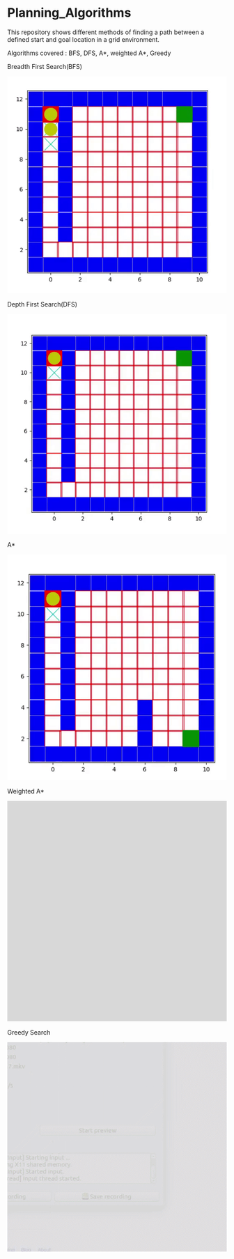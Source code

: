 # Planning_Algorithms
This repository shows different methods of finding a path between a defined start and goal location in a grid environment.


Algorithms covered : BFS, DFS, A*, weighted A*, Greedy


Breadth First Search(BFS)


<img src="https://github.com/Sanjeeev-K/Planning_Algorithms/blob/master/BFS.gif">

Depth First Search(DFS)


<img src="https://github.com/Sanjeeev-K/Planning_Algorithms/blob/master/DFS.gif">

A*


<img src="https://github.com/Sanjeeev-K/Planning_Algorithms/blob/master/Astar.gif">

Weighted A*


<img src="https://github.com/Sanjeeev-K/Planning_Algorithms/blob/master/wAstar.gif">

Greedy Search


<img src="https://github.com/Sanjeeev-K/Planning_Algorithms/blob/master/Greedy.gif">



